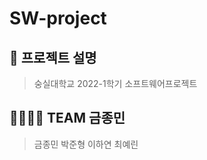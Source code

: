 # SW-project
## :raised_hands: 프로젝트 설명 
  > 숭실대학교 2022-1학기 소프트웨어프로젝트

## :family_man_woman_girl_boy: TEAM 금종민
> 금종민 
> 박준형
> 이하연
> 최예린

